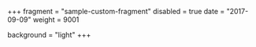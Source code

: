 +++
fragment = "sample-custom-fragment"
disabled = true
date = "2017-09-09"
weight = 9001

background = "light"
+++
